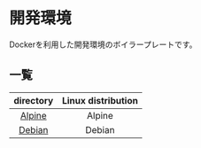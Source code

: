 # 開発環境

Dockerを利用した開発環境のボイラープレートです。

## 一覧

|     directory    | Linux distribution |
|:----------------:|:------------------:|
| [Alpine][Alpine] |       Alpine       |
| [Debian][Debian] |       Debian       |

[Alpine]:https://github.com/tom0418/Setup/tree/main/docker/Alpine
[Debian]:https://github.com/tom0418/Setup/tree/main/docker/Debian

